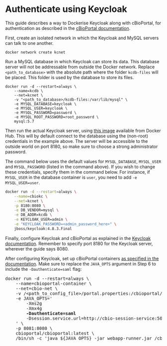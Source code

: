 # Authenticate using Keycloak #

This guide describes a way to Dockerise Keycloak along with
cBioPortal, for authentication as described in
the
[cBioPortal documentation](https://docs.cbioportal.org/2.2-authorization-and-authentication/authenticating-and-authorizing-users-via-keycloak#introduction).

First, create an isolated network in which the Keycloak and MySQL
servers can talk to one another.

```shell
docker network create kcnet
```

Run a MySQL database in which Keycloak can store its data. This
database server will not be addressable from outside the Docker
network. Replace `<path_to_database>` with the absolute path where
the folder `kcdb-files` will be placed. This folder is used by the
database to store its files.

```shell
docker run -d --restart=always \
    --name=kcdb \
    --net=kcnet \
    -v "<path_to_database>/kcdb-files:/var/lib/mysql" \
    -e MYSQL_DATABASE=keycloak \
    -e MYSQL_USER=keycloak \
    -e MYSQL_PASSWORD=password \
    -e MYSQL_ROOT_PASSWORD=root_password \
    mysql:5.7
```

Then run the actual Keycloak server, using
[this image](https://hub.docker.com/r/jboss/keycloak/)
available from Docker Hub. This will by default connect to the
database using the (non-root) credentials in the example above. The
server will be accessible to the outside world on port 8180, so make
sure to choose a strong administrator password.

The command below uses the default values for `MYSQL_DATABASE`, `MYSQL_USER` and `MYSQL_PASSWORD` (listed in the command above). If you wish to change these credentials, specify them in the command below. For instance, if `MYSQL_USER` in the database container is `user`, you need to add `-e MYSQL_USER=user`.

```sh
docker run -d --restart=always \
    --name=cbiokc \
    --net=kcnet \
    -p 8180:8080 \
    -e DB_VENDOR=mysql \
    -e DB_ADDR=kcdb \
    -e KEYCLOAK_USER=admin \
    -e "KEYCLOAK_PASSWORD=<admin_password_here>" \
    jboss/keycloak:4.8.3.Final
```

Finally, configure Keycloak and cBioPortal as explained in the [Keycloak
documentation](../Authenticating-and-Authorizing-Users-via-keycloak.md#configure-keycloak-to-authenticate-your-cbioportal-instance).
Remember to specify port 8180 for the Keycloak server, wherever the guide says
8080.

After configuring Keycloak, set up cBioPortal containers [as specified in the documentation](README.md). Make sure to replace
the `JAVA_OPTS` argument in Step 6 to include the `-Dauthenticate=saml` flag:

<pre>
docker run -d --restart=always \
    --name=cbioportal-container \
    --net=cbio-net \
    -v /&lt;path_to_config_file&gt;/portal.properties:/cbioportal/portal.properties:ro \
    -e JAVA_OPTS='
        -Xms2g
        -Xmx4g
        <b>-Dauthenticate=saml</b>
        -Dsession.service.url=http://cbio-session-service:5000/api/sessions/my_portal/
    ' \
    -p 8081:8080 \
    cbioportal/cbioportal:latest \
    /bin/sh -c 'java ${JAVA_OPTS} -jar webapp-runner.jar /cbioportal-webapp'
</pre>
